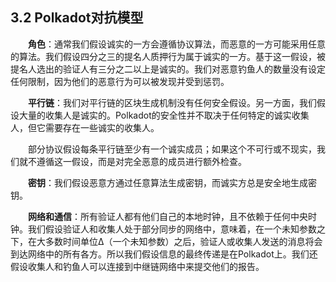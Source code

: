 ## 3.2 Polkadot对抗模型
&emsp;&emsp;**角色**：通常我们假设诚实的一方会遵循协议算法，而恶意的一方可能采用任意的算法。我们假设四分之三的提名人质押行为属于诚实的一方。基于这一假设，被提名人选出的验证人有三分之二以上是诚实的。我们对恶意钓鱼人的数量没有设定任何限制，因为他们的恶意行为可以被发现并受到惩罚。  

&emsp;&emsp;**平行链**：我们对平行链的区块生成机制没有任何安全假设。另一方面，我们假设大量的收集人是诚实的。Polkadot的安全性并不取决于任何特定的诚实收集人，但它需要存在一些诚实的收集人。  

&emsp;&emsp;部分协议假设每条平行链至少有一个诚实成员；如果这个不可行或不现实，我们就不遵循这一假设，而是对完全恶意的成员进行额外检查。  

&emsp;&emsp;**密钥**：我们假设恶意方通过任意算法生成密钥，而诚实方总是安全地生成密钥。  

&emsp;&emsp;**网络和通信**：所有验证人都有他们自己的本地时钟，且不依赖于任何中央时钟。我们假设验证人和收集人处于部分同步的网络中，意味着，在一个未知参数之下，在大多数时间单位∆（一个未知参数）之后，验证人或收集人发送的消息将会到达网络中的所有各方。所以我们假设信息的最终传递是在Polkadot上。我们还假设收集人和钓鱼人可以连接到中继链网络中来提交他们的报告。  
